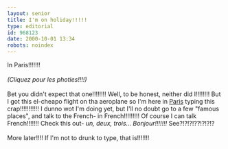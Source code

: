```yaml
---
layout: senior
title: I'm on holiday!!!!!
type: editorial
id: 968123
date: 2000-10-01 13:34
robots: noindex
---
```

In Paris!!!!!!!<br/> <br/><i>(Cliquez pour les photies!!!!)</i> <br/> <br/>Bet you didn't expect that one!!!!!!!! Well, to be honest, neither did I!!!!!!!! But I got this el-cheapo flight on tha aeroplane so I'm here in <a href="http://www.seniordads.fsnet.co.uk/seniordads/features/citizen/v2/paris/effeil/triomphe.jpg">Paris</a> typing this crap!!!!!!!!!!! I dunno wot I'm doing yet, but I'll no doubt go to a few "famous places", and talk to the French- in French!!!!!!!!! Of course I can talk French!!!!!!! Check this out- <i>un, deux, trois... Bonjour!!!!!!!</i> See?!?!?!??!?!?!?<br/> <br/>More later!!!! If I'm not to drunk to type, that is!!!!!!!